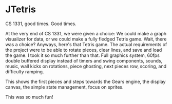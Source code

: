 JTetris
=======

CS 1331, good times. Good times.

At the very end of CS 1331, we were given a choice: We could make a graph visualizer for data, or we could make a fully fledged Tetris game. Wait, there was a choice? Anyways, here's that Tetris game.
The actual requirements of the project were to be able to rotate pieces, clear lines, and save and load the game. I took it so much further than that. Full graphics system, 60fps double buffered display instead of timers and swing components, sounds, music, wall kicks on rotations, piece ghosting, next pieces row, scoring, and difficulty ramping.

This shows the first pieces and steps towards the Gears engine, the display canvas, the simple state management, focus on sprites.

This was so much fun!
